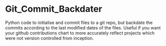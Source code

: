 # Git_Commit_Backdater
Python code to initialise and commit files to a git repo, but backdate the commits according to the last modified dates of the files. Useful if you want your github contributions chart to more accurately reflect projects which were not version controlled from inception.
